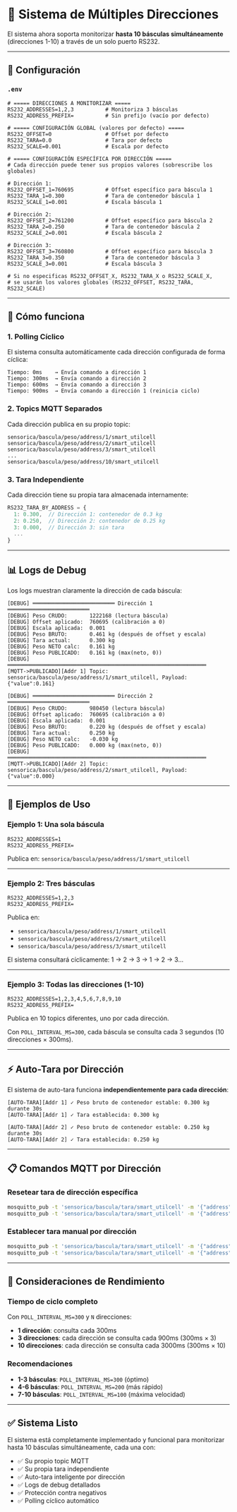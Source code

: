 # 📡 Sistema de Múltiples Direcciones

El sistema ahora soporta monitorizar **hasta 10 básculas simultáneamente** (direcciones 1-10) a través de un solo puerto RS232.

---

## 🎯 Configuración

### `.env`

```env
# ===== DIRECCIONES A MONITORIZAR =====
RS232_ADDRESSES=1,2,3          # Monitoriza 3 básculas
RS232_ADDRESS_PREFIX=          # Sin prefijo (vacío por defecto)

# ===== CONFIGURACIÓN GLOBAL (valores por defecto) =====
RS232_OFFSET=0                 # Offset por defecto
RS232_TARA=0.0                 # Tara por defecto
RS232_SCALE=0.001              # Escala por defecto

# ===== CONFIGURACIÓN ESPECÍFICA POR DIRECCIÓN =====
# Cada dirección puede tener sus propios valores (sobrescribe los globales)

# Dirección 1:
RS232_OFFSET_1=760695          # Offset específico para báscula 1
RS232_TARA_1=0.300             # Tara de contenedor báscula 1
RS232_SCALE_1=0.001            # Escala báscula 1

# Dirección 2:
RS232_OFFSET_2=761200          # Offset específico para báscula 2
RS232_TARA_2=0.250             # Tara de contenedor báscula 2
RS232_SCALE_2=0.001            # Escala báscula 2

# Dirección 3:
RS232_OFFSET_3=760800          # Offset específico para báscula 3
RS232_TARA_3=0.350             # Tara de contenedor báscula 3
RS232_SCALE_3=0.001            # Escala báscula 3

# Si no especificas RS232_OFFSET_X, RS232_TARA_X o RS232_SCALE_X,
# se usarán los valores globales (RS232_OFFSET, RS232_TARA, RS232_SCALE)
```

---

## 🔄 Cómo funciona

### 1. **Polling Cíclico**
El sistema consulta automáticamente cada dirección configurada de forma cíclica:

```
Tiempo: 0ms    → Envía comando a dirección 1
Tiempo: 300ms  → Envía comando a dirección 2
Tiempo: 600ms  → Envía comando a dirección 3
Tiempo: 900ms  → Envía comando a dirección 1 (reinicia ciclo)
```

### 2. **Topics MQTT Separados**
Cada dirección publica en su propio topic:

```
sensorica/bascula/peso/address/1/smart_utilcell
sensorica/bascula/peso/address/2/smart_utilcell
sensorica/bascula/peso/address/3/smart_utilcell
...
sensorica/bascula/peso/address/10/smart_utilcell
```

### 3. **Tara Independiente**
Cada dirección tiene su propia tara almacenada internamente:

```javascript
RS232_TARA_BY_ADDRESS = {
  1: 0.300,  // Dirección 1: contenedor de 0.3 kg
  2: 0.250,  // Dirección 2: contenedor de 0.25 kg
  3: 0.000,  // Dirección 3: sin tara
  ...
}
```

---

## 📊 Logs de Debug

Los logs muestran claramente la dirección de cada báscula:

```
[DEBUG] ══════════════════════════ Dirección 1 ══════════════════════════
[DEBUG] Peso CRUDO:       1222168 (lectura báscula)
[DEBUG] Offset aplicado:  760695 (calibración a 0)
[DEBUG] Escala aplicada:  0.001
[DEBUG] Peso BRUTO:       0.461 kg (después de offset y escala)
[DEBUG] Tara actual:      0.300 kg
[DEBUG] Peso NETO calc:   0.161 kg
[DEBUG] Peso PUBLICADO:   0.161 kg (max(neto, 0))
[DEBUG] ═══════════════════════════════════════════════════════════════
[MQTT->PUBLICADO][Addr 1] Topic: sensorica/bascula/peso/address/1/smart_utilcell, Payload: {"value":0.161}

[DEBUG] ══════════════════════════ Dirección 2 ══════════════════════════
[DEBUG] Peso CRUDO:       980450 (lectura báscula)
[DEBUG] Offset aplicado:  760695 (calibración a 0)
[DEBUG] Escala aplicada:  0.001
[DEBUG] Peso BRUTO:       0.220 kg (después de offset y escala)
[DEBUG] Tara actual:      0.250 kg
[DEBUG] Peso NETO calc:   -0.030 kg
[DEBUG] Peso PUBLICADO:   0.000 kg (max(neto, 0))
[DEBUG] ═══════════════════════════════════════════════════════════════
[MQTT->PUBLICADO][Addr 2] Topic: sensorica/bascula/peso/address/2/smart_utilcell, Payload: {"value":0.000}
```

---

## 🚀 Ejemplos de Uso

### Ejemplo 1: Una sola báscula
```env
RS232_ADDRESSES=1
RS232_ADDRESS_PREFIX=
```

Publica en: `sensorica/bascula/peso/address/1/smart_utilcell`

---

### Ejemplo 2: Tres básculas
```env
RS232_ADDRESSES=1,2,3
RS232_ADDRESS_PREFIX=
```

Publica en:
- `sensorica/bascula/peso/address/1/smart_utilcell`
- `sensorica/bascula/peso/address/2/smart_utilcell`
- `sensorica/bascula/peso/address/3/smart_utilcell`

El sistema consultará cíclicamente: 1 → 2 → 3 → 1 → 2 → 3...

---

### Ejemplo 3: Todas las direcciones (1-10)
```env
RS232_ADDRESSES=1,2,3,4,5,6,7,8,9,10
RS232_ADDRESS_PREFIX=
```

Publica en 10 topics diferentes, uno por cada dirección.

Con `POLL_INTERVAL_MS=300`, cada báscula se consulta cada 3 segundos (10 direcciones × 300ms).

---

## ⚡ Auto-Tara por Dirección

El sistema de auto-tara funciona **independientemente para cada dirección**:

```
[AUTO-TARA][Addr 1] ✓ Peso bruto de contenedor estable: 0.300 kg durante 30s
[AUTO-TARA][Addr 1] ✓ Tara establecida: 0.300 kg

[AUTO-TARA][Addr 2] ✓ Peso bruto de contenedor estable: 0.250 kg durante 30s
[AUTO-TARA][Addr 2] ✓ Tara establecida: 0.250 kg
```

---

## 📋 Comandos MQTT por Dirección

### Resetear tara de dirección específica
```bash
mosquitto_pub -t 'sensorica/bascula/tara/smart_utilcell' -m '{"address":1, "reset_tara":true}'
mosquitto_pub -t 'sensorica/bascula/tara/smart_utilcell' -m '{"address":2, "reset_tara":true}'
```

### Establecer tara manual por dirección
```bash
mosquitto_pub -t 'sensorica/bascula/tara/smart_utilcell' -m '{"address":1, "set_tara":0.5}'
mosquitto_pub -t 'sensorica/bascula/tara/smart_utilcell' -m '{"address":2, "set_tara":0.3}'
```

---

## 🔧 Consideraciones de Rendimiento

### Tiempo de ciclo completo

Con `POLL_INTERVAL_MS=300` y `N` direcciones:
- **1 dirección**: consulta cada 300ms
- **3 direcciones**: cada dirección se consulta cada 900ms (300ms × 3)
- **10 direcciones**: cada dirección se consulta cada 3000ms (300ms × 10)

### Recomendaciones

- **1-3 básculas**: `POLL_INTERVAL_MS=300` (óptimo)
- **4-6 básculas**: `POLL_INTERVAL_MS=200` (más rápido)
- **7-10 básculas**: `POLL_INTERVAL_MS=100` (máxima velocidad)

---

## ✅ Sistema Listo

El sistema está completamente implementado y funcional para monitorizar hasta 10 básculas simultáneamente, cada una con:

- ✅ Su propio topic MQTT
- ✅ Su propia tara independiente
- ✅ Auto-tara inteligente por dirección
- ✅ Logs de debug detallados
- ✅ Protección contra negativos
- ✅ Polling cíclico automático
